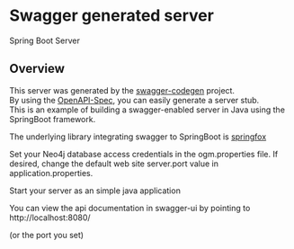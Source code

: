 # Swagger generated server

Spring Boot Server 

## Overview 
 
This server was generated by the [swagger-codegen](https://github.com/swagger-api/swagger-codegen) project.  
By using the [OpenAPI-Spec](https://github.com/swagger-api/swagger-core), you can easily generate a server stub.  
This is an example of building a swagger-enabled server in Java using the SpringBoot framework.  

The underlying library integrating swagger to SpringBoot is [springfox](https://github.com/springfox/springfox)  

Set your Neo4j database access credentials in the ogm.properties file. If desired, change the default web site server.port value in application.properties. 

Start your server as an simple java application  

You can view the api documentation in swagger-ui by pointing to  
http://localhost:8080/  

(or the port you set)
